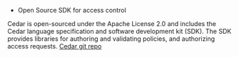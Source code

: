 - Open Source SDK for access control

Cedar is open-sourced under the Apache License 2.0 and includes the Cedar language specification and software development kit (SDK). The SDK provides libraries for authoring and validating policies, and authorizing access requests. 
[Cedar git repo]("https://github.com/cedar-policy")